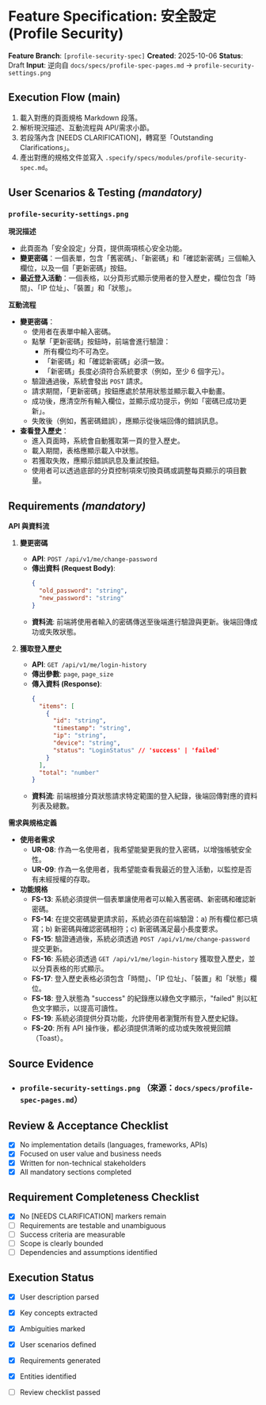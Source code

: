 # Feature Specification: 安全設定 (Profile Security)

**Feature Branch**: `[profile-security-spec]`
**Created**: 2025-10-06
**Status**: Draft
**Input**: 逆向自 `docs/specs/profile-spec-pages.md` → ``profile-security-settings.png``

## Execution Flow (main)
1. 載入對應的頁面規格 Markdown 段落。
2. 解析現況描述、互動流程與 API/需求小節。
3. 若段落內含 [NEEDS CLARIFICATION]，轉寫至「Outstanding Clarifications」。
4. 產出對應的規格文件並寫入 `.specify/specs/modules/profile-security-spec.md`。

## User Scenarios & Testing *(mandatory)*
### `profile-security-settings.png`

**現況描述**
- 此頁面為「安全設定」分頁，提供兩項核心安全功能。
- **變更密碼**：一個表單，包含「舊密碼」、「新密碼」和「確認新密碼」三個輸入欄位，以及一個「更新密碼」按鈕。
- **最近登入活動**：一個表格，以分頁形式顯示使用者的登入歷史，欄位包含「時間」、「IP 位址」、「裝置」和「狀態」。

**互動流程**
- **變更密碼**：
  - 使用者在表單中輸入密碼。
  - 點擊「更新密碼」按鈕時，前端會進行驗證：
    - 所有欄位均不可為空。
    - 「新密碼」和「確認新密碼」必須一致。
    - 「新密碼」長度必須符合系統要求（例如，至少 6 個字元）。
  - 驗證通過後，系統會發出 `POST` 請求。
  - 請求期間，「更新密碼」按鈕應處於禁用狀態並顯示載入中動畫。
  - 成功後，應清空所有輸入欄位，並顯示成功提示，例如「密碼已成功更新」。
  - 失敗後（例如，舊密碼錯誤），應顯示從後端回傳的錯誤訊息。
- **查看登入歷史**：
  - 進入頁面時，系統會自動獲取第一頁的登入歷史。
  - 載入期間，表格應顯示載入中狀態。
  - 若獲取失敗，應顯示錯誤訊息及重試按鈕。
  - 使用者可以透過底部的分頁控制項來切換頁碼或調整每頁顯示的項目數量。

## Requirements *(mandatory)*
**API 與資料流**
1.  **變更密碼**
    - **API**: `POST /api/v1/me/change-password`
    - **傳出資料 (Request Body)**:
      ```json
      {
        "old_password": "string",
        "new_password": "string"
      }
      ```
    - **資料流**: 前端將使用者輸入的密碼傳送至後端進行驗證與更新。後端回傳成功或失敗狀態。

2.  **獲取登入歷史**
    - **API**: `GET /api/v1/me/login-history`
    - **傳出參數**: `page`, `page_size`
    - **傳入資料 (Response)**:
      ```json
      {
        "items": [
          {
            "id": "string",
            "timestamp": "string",
            "ip": "string",
            "device": "string",
            "status": "LoginStatus" // 'success' | 'failed'
          }
        ],
        "total": "number"
      }
      ```
    - **資料流**: 前端根據分頁狀態請求特定範圍的登入紀錄，後端回傳對應的資料列表及總數。

**需求與規格定義**
- **使用者需求**
  - **UR-08**: 作為一名使用者，我希望能變更我的登入密碼，以增強帳號安全性。
  - **UR-09**: 作為一名使用者，我希望能查看我最近的登入活動，以監控是否有未經授權的存取。
- **功能規格**
  - **FS-13**: 系統必須提供一個表單讓使用者可以輸入舊密碼、新密碼和確認新密碼。
  - **FS-14**: 在提交密碼變更請求前，系統必須在前端驗證：a) 所有欄位都已填寫；b) 新密碼與確認密碼相符；c) 新密碼滿足最小長度要求。
  - **FS-15**: 驗證通過後，系統必須透過 `POST /api/v1/me/change-password` 提交更新。
  - **FS-16**: 系統必須透過 `GET /api/v1/me/login-history` 獲取登入歷史，並以分頁表格的形式顯示。
  - **FS-17**: 登入歷史表格必須包含「時間」、「IP 位址」、「裝置」和「狀態」欄位。
  - **FS-18**: 登入狀態為 "success" 的紀錄應以綠色文字顯示，"failed" 則以紅色文字顯示，以提高可讀性。
  - **FS-19**: 系統必須提供分頁功能，允許使用者瀏覽所有登入歷史紀錄。
  - **FS-20**: 所有 API 操作後，都必須提供清晰的成功或失敗視覺回饋（Toast）。

## Source Evidence
- ### `profile-security-settings.png` （來源：`docs/specs/profile-spec-pages.md`）

## Review & Acceptance Checklist
- [x] No implementation details (languages, frameworks, APIs)
- [x] Focused on user value and business needs
- [x] Written for non-technical stakeholders
- [x] All mandatory sections completed

## Requirement Completeness Checklist
- [x] No [NEEDS CLARIFICATION] markers remain
- [ ] Requirements are testable and unambiguous
- [ ] Success criteria are measurable
- [ ] Scope is clearly bounded
- [ ] Dependencies and assumptions identified

## Execution Status
- [x] User description parsed
- [x] Key concepts extracted
- [x] Ambiguities marked
- [x] User scenarios defined
- [x] Requirements generated
- [x] Entities identified
- [ ] Review checklist passed

